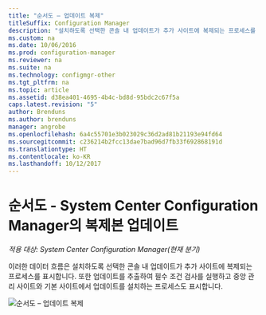 ```yaml
---
title: "순서도 – 업데이트 복제"
titleSuffix: Configuration Manager
description: "설치하도록 선택한 콘솔 내 업데이트가 추가 사이트에 복제되는 프로세스를 확인합니다."
ms.custom: na
ms.date: 10/06/2016
ms.prod: configuration-manager
ms.reviewer: na
ms.suite: na
ms.technology: configmgr-other
ms.tgt_pltfrm: na
ms.topic: article
ms.assetid: d38ea401-4695-4b4c-bd8d-95bdc2c67f5a
caps.latest.revision: "5"
author: Brenduns
ms.author: brenduns
manager: angrobe
ms.openlocfilehash: 6a4c55701e3b023029c36d2ad81b21193e94fd64
ms.sourcegitcommit: c236214b2fcc13dae7bad96d7fb33f692868191d
ms.translationtype: HT
ms.contentlocale: ko-KR
ms.lasthandoff: 10/12/2017
---
```

# <a name="flowchart---update-replication-for-system-center-configuration-manager"></a>순서도 - System Center Configuration Manager의 복제본 업데이트

*적용 대상: System Center Configuration Manager(현재 분기)*

이러한 데이터 흐름은 설치하도록 선택한 콘솔 내 업데이트가 추가 사이트에 복제되는 프로세스를 표시합니다. 또한 업데이트를 추출하여 필수 조건 검사를 실행하고 중앙 관리 사이트와 기본 사이트에서 업데이트를 설치하는 프로세스도 표시합니다.  

 ![순서도 – 업데이트 복제](media/Flowchart---Replicate-updates.png)  
